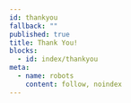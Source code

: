 ```yaml
---
id: thankyou
fallback: ""
published: true
title: Thank You!
blocks:
  - id: index/thankyou
meta:
  - name: robots
    content: follow, noindex
---
```

